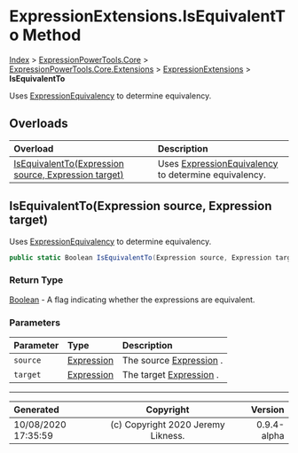 ﻿# ExpressionExtensions.IsEquivalentTo Method

[Index](../index.md) > [ExpressionPowerTools.Core](ExpressionPowerTools.Core.a.md) > [ExpressionPowerTools.Core.Extensions](ExpressionPowerTools.Core.Extensions.n.md) > [ExpressionExtensions](ExpressionPowerTools.Core.Extensions.ExpressionExtensions.cs.md) > **IsEquivalentTo**

Uses [ExpressionEquivalency](ExpressionPowerTools.Core.Comparisons.ExpressionEquivalency.cs.md) to determine equivalency.

## Overloads

| Overload | Description |
| :-- | :-- |
| [IsEquivalentTo(Expression source, Expression target)](#isequivalenttoexpression-source-expression-target) | Uses [ExpressionEquivalency](ExpressionPowerTools.Core.Comparisons.ExpressionEquivalency.cs.md) to determine equivalency. |
## IsEquivalentTo(Expression source, Expression target)

Uses [ExpressionEquivalency](ExpressionPowerTools.Core.Comparisons.ExpressionEquivalency.cs.md) to determine equivalency.

```csharp
public static Boolean IsEquivalentTo(Expression source, Expression target)
```

### Return Type

 [Boolean](https://docs.microsoft.com/dotnet/api/system.boolean)  - A flag indicating whether the expressions are equivalent.

### Parameters

| Parameter | Type | Description |
| :-- | :-- | :-- |
| `source` | [Expression](https://docs.microsoft.com/dotnet/api/system.linq.expressions.expression) | The source [Expression](https://docs.microsoft.com/dotnet/api/system.linq.expressions.expression) . |
| `target` | [Expression](https://docs.microsoft.com/dotnet/api/system.linq.expressions.expression) | The target [Expression](https://docs.microsoft.com/dotnet/api/system.linq.expressions.expression) . |



---

| Generated | Copyright | Version |
| :-- | :-: | --: |
| 10/08/2020 17:35:59 | (c) Copyright 2020 Jeremy Likness. | 0.9.4-alpha |
